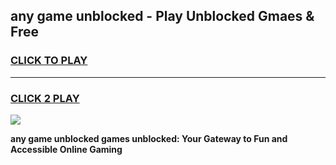 
## any game unblocked - Play Unblocked Gmaes & Free
<h3>
<a href="https://news.freeplayer.one?title=any_game_unblocked&ref=16F">CLICK TO PLAY</a></h3>
<hr>

<h3>
<a href="https://news.freeplayer.one?title=any_game_unblocked&ref=16F">CLICK 2 PLAY</a>
  
</h3>

<a href="https://news.freeplayer.one?title=any_game_unblocked&ref=16F/"><img src="https://clearcache.store/games.png"></a>


**any game unblocked games unblocked: Your Gateway to Fun and Accessible Online Gaming**
